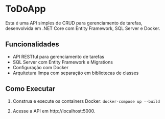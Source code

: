 # ToDoApp

Esta é uma API simples de CRUD para gerenciamento de tarefas, desenvolvida em .NET Core com Entity Framework, SQL Server e Docker.

## Funcionalidades

- API RESTful para gerenciamento de tarefas
- SQL Server com Entity Framework e Migrations
- Configuração com Docker
- Arquitetura limpa com separação em bibliotecas de classes

## Como Executar

1. Construa e execute os containers Docker:
   ```docker-compose up --build```

2. Acesse a API em http://localhost:5000.
